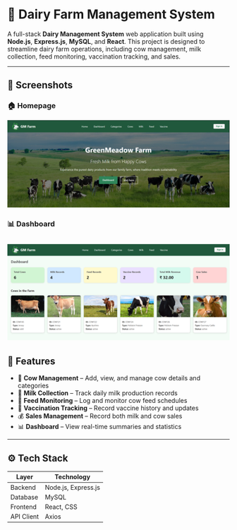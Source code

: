 # 🐄 Dairy Farm Management System

A full-stack **Dairy Management System** web application built using **Node.js**, **Express.js**, **MySQL**, and **React**. This project is designed to streamline dairy farm operations, including cow management, milk collection, feed monitoring, vaccination tracking, and sales.

---

## 📸 Screenshots

### 🏠 Homepage  
![Homepage](./Home-Page.png)

### 📊 Dashboard  
![Dashboard](./Dashboard.png)
---

## 🚀 Features

- 🐄 **Cow Management** – Add, view, and manage cow details and categories  
- 🥛 **Milk Collection** – Track daily milk production records  
- 🌾 **Feed Monitoring** – Log and monitor cow feed schedules  
- 💉 **Vaccination Tracking** – Record vaccine history and updates  
- 💰 **Sales Management** – Record both milk and cow sales  
- 📊 **Dashboard** – View real-time summaries and statistics

---

## ⚙️ Tech Stack

| Layer       | Technology        |
|-------------|-------------------|
| Backend     | Node.js, Express.js |
| Database    | MySQL             |
| Frontend    | React, CSS        |
| API Client  | Axios             |

